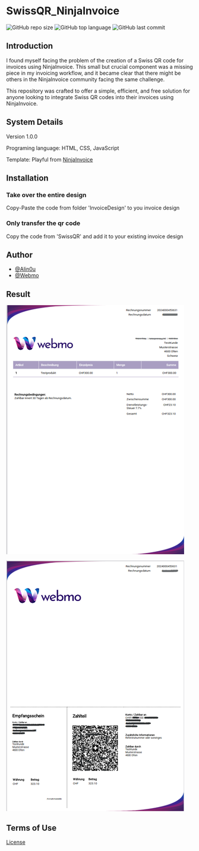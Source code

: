 # SwissQR_NinjaInvoice
![GitHub repo size](https://img.shields.io/github/repo-size/Alin0u/SwissQR_NinjaInvoice )
![GitHub top language](https://img.shields.io/github/languages/top/Alin0u/SwissQR_NinjaInvoice)
![GitHub last commit](https://img.shields.io/github/last-commit/Alin0u/SwissQR_NinjaInvoice )

## Introduction
I found myself facing the problem of the creation of a Swiss QR code for 
invoices using NinjaInvoice. This small but crucial component was a missing
piece in my invoicing workflow, and it became clear that there might be
others in the NinjaInvoice community facing the same challenge.

This repository was crafted to offer a simple, efficient, and free solution 
for anyone looking to integrate Swiss QR codes into their invoices 
using NinjaInvoice.

## System Details
Version 1.0.0

Programing language: HTML, CSS, JavaScript

Template: Playful from [NinjaInvoice](https://github.com/invoiceninja/invoiceninja)

## Installation

### Take over the entire design
Copy-Paste the code from folder 'InvoiceDesign' to you invoice design

### Only transfer the qr code
Copy the code from 'SwissQR' and add it to your existing invoice design

## Author

- [@Alin0u](https://www.github.com/alin0u)
- [@Webmo](https://webmo.ch)

## Result

![firstpage.png](img%2Ffirstpage.png)

![secondpage.png](img%2Fsecondpage.png)

## Terms of Use 
[License](LICENSE)
